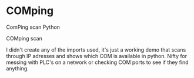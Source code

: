# COMping
ComPing scan Python

COMping scan

I didn't create any of the imports used, it's just a working demo that scans through IP adresses and shows which COM is available in python. Nifty for messing with PLC's on a network or checking COM ports to see if they find anything.
